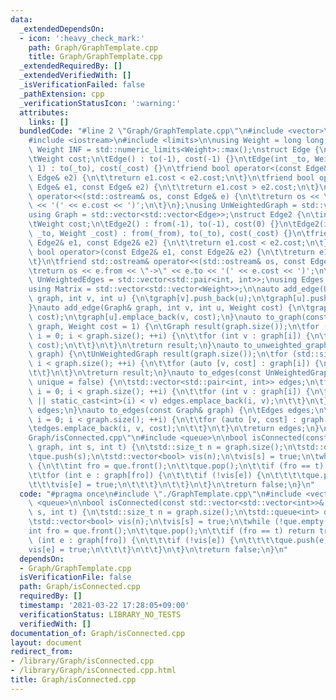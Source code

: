 ```yaml
---
data:
  _extendedDependsOn:
  - icon: ':heavy_check_mark:'
    path: Graph/GraphTemplate.cpp
    title: Graph/GraphTemplate.cpp
  _extendedRequiredBy: []
  _extendedVerifiedWith: []
  _isVerificationFailed: false
  _pathExtension: cpp
  _verificationStatusIcon: ':warning:'
  attributes:
    links: []
  bundledCode: "#line 2 \"Graph/GraphTemplate.cpp\"\n#include <vector>\n#include <utility>\n\
    #include <iostream>\n#include <limits>\n\nusing Weight = long long;\nconstexpr\
    \ Weight INF = std::numeric_limits<Weight>::max();\nstruct Edge {\n\tint to;\n\
    \tWeight cost;\n\tEdge() : to(-1), cost(-1) {}\n\tEdge(int _to, Weight _cost =\
    \ 1) : to(_to), cost(_cost) {}\n\tfriend bool operator<(const Edge& e1, const\
    \ Edge& e2) {\n\t\treturn e1.cost < e2.cost;\n\t}\n\tfriend bool operator>(const\
    \ Edge& e1, const Edge& e2) {\n\t\treturn e1.cost > e2.cost;\n\t}\n\tfriend std::ostream&\
    \ operator<<(std::ostream& os, const Edge& e) {\n\t\treturn os << \"->\" << e.to\
    \ << '(' << e.cost << ')';\n\t}\n};\nusing UnWeightedGraph = std::vector<std::vector<int>>;\n\
    using Graph = std::vector<std::vector<Edge>>;\nstruct Edge2 {\n\tint from, to;\n\
    \tWeight cost;\n\tEdge2() : from(-1), to(-1), cost(0) {}\n\tEdge2(int _from, int\
    \ _to, Weight _cost) : from(_from), to(_to), cost(_cost) {}\n\tfriend bool operator<(const\
    \ Edge2& e1, const Edge2& e2) {\n\t\treturn e1.cost < e2.cost;\n\t}\n\tfriend\
    \ bool operator>(const Edge2& e1, const Edge2& e2) {\n\t\treturn e1.cost > e2.cost;\n\
    \t}\n\tfriend std::ostream& operator<<(std::ostream& os, const Edge2& e) {\n\t\
    \treturn os << e.from << \"->\" << e.to << '(' << e.cost << ')';\n\t}\n};\nusing\
    \ UnWeightedEdges = std::vector<std::pair<int, int>>;\nusing Edges = std::vector<Edge2>;\n\
    using Matrix = std::vector<std::vector<Weight>>;\n\nauto add_edge(UnWeightedGraph&\
    \ graph, int v, int u) {\n\tgraph[v].push_back(u);\n\tgraph[u].push_back(v);\n\
    }\nauto add_edge(Graph& graph, int v, int u, Weight cost) {\n\tgraph[v].emplace_back(u,\
    \ cost);\n\tgraph[u].emplace_back(v, cost);\n}\nauto to_graph(const UnWeightedGraph&\
    \ graph, Weight cost = 1) {\n\tGraph result(graph.size());\n\tfor (std::size_t\
    \ i = 0; i < graph.size(); ++i) {\n\t\tfor (int v : graph[i]) {\n\t\t\tresult[i].emplace_back(v,\
    \ cost);\n\t\t}\n\t}\n\treturn result;\n}\nauto to_unweighted_graph(const Graph&\
    \ graph) {\n\tUnWeightedGraph result(graph.size());\n\tfor (std::size_t i = 0;\
    \ i < graph.size(); ++i) {\n\t\tfor (auto [v, cost] : graph[i]) {\n\t\t\tresult[i].push_back(v);\n\
    \t\t}\n\t}\n\treturn result;\n}\nauto to_edges(const UnWeightedGraph& graph, bool\
    \ unique = false) {\n\tstd::vector<std::pair<int, int>> edges;\n\tfor (std::size_t\
    \ i = 0; i < graph.size(); ++i) {\n\t\tfor (int v : graph[i]) {\n\t\t\tif (!unique\
    \ || static_cast<int>(i) < v) edges.emplace_back(i, v);\n\t\t}\n\t}\n\treturn\
    \ edges;\n}\nauto to_edges(const Graph& graph) {\n\tEdges edges;\n\tfor (std::size_t\
    \ i = 0; i < graph.size(); ++i) {\n\t\tfor (auto [v, cost] : graph[i]) {\n\t\t\
    \tedges.emplace_back(i, v, cost);\n\t\t}\n\t}\n\treturn edges;\n}\n#line 4 \"\
    Graph/isConnected.cpp\"\n#include <queue>\n\nbool isConnected(const std::vector<std::vector<int>>&\
    \ graph, int s, int t) {\n\tstd::size_t n = graph.size();\n\tstd::queue<int> que;\n\
    \tque.push(s);\n\tstd::vector<bool> vis(n);\n\tvis[s] = true;\n\twhile (!que.empty())\
    \ {\n\t\tint fro = que.front();\n\t\tque.pop();\n\t\tif (fro == t) return true;\n\
    \t\tfor (int e : graph[fro]) {\n\t\t\tif (!vis[e]) {\n\t\t\t\tque.push(e);\n\t\
    \t\t\tvis[e] = true;\n\t\t\t}\n\t\t}\n\t}\n\treturn false;\n}\n"
  code: "#pragma once\n#include \"./GraphTemplate.cpp\"\n#include <vector>\n#include\
    \ <queue>\n\nbool isConnected(const std::vector<std::vector<int>>& graph, int\
    \ s, int t) {\n\tstd::size_t n = graph.size();\n\tstd::queue<int> que;\n\tque.push(s);\n\
    \tstd::vector<bool> vis(n);\n\tvis[s] = true;\n\twhile (!que.empty()) {\n\t\t\
    int fro = que.front();\n\t\tque.pop();\n\t\tif (fro == t) return true;\n\t\tfor\
    \ (int e : graph[fro]) {\n\t\t\tif (!vis[e]) {\n\t\t\t\tque.push(e);\n\t\t\t\t\
    vis[e] = true;\n\t\t\t}\n\t\t}\n\t}\n\treturn false;\n}\n"
  dependsOn:
  - Graph/GraphTemplate.cpp
  isVerificationFile: false
  path: Graph/isConnected.cpp
  requiredBy: []
  timestamp: '2021-03-22 17:28:05+09:00'
  verificationStatus: LIBRARY_NO_TESTS
  verifiedWith: []
documentation_of: Graph/isConnected.cpp
layout: document
redirect_from:
- /library/Graph/isConnected.cpp
- /library/Graph/isConnected.cpp.html
title: Graph/isConnected.cpp
---
```

